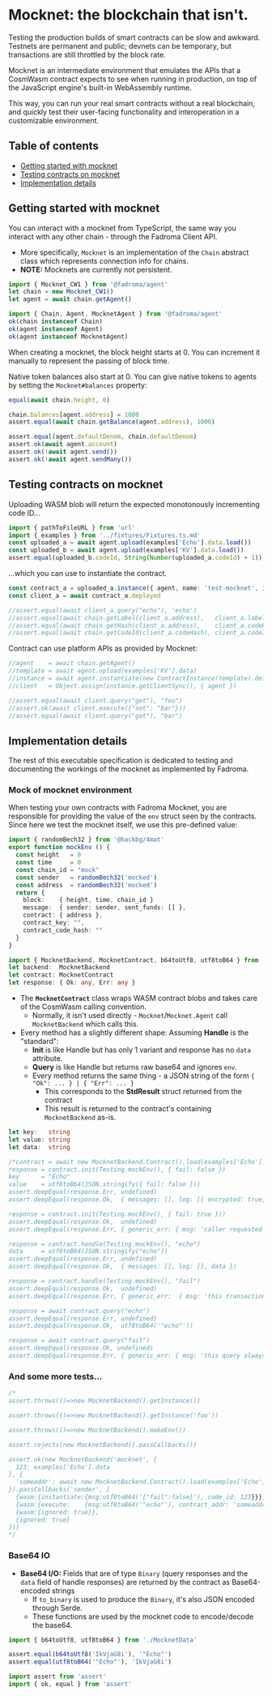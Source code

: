 # Mocknet: the blockchain that isn't.

Testing the production builds of smart contracts can be slow and awkward.
Testnets are permanent and public; devnets can be temporary, but transactions
are still throttled by the block rate.

Mocknet is an intermediate environment that emulates the APIs that a
CosmWasm contract expects to see when running in production,
on top of the JavaScript engine's built-in WebAssembly runtime.

This way, you can run your real smart contracts without a real blockchain,
and quickly test their user-facing functionality and interoperation
in a customizable environment.

## Table of contents

* [Getting started with mocknet](#getting-started-with-mocknet)
* [Testing contracts on mocknet](#testing-contracts-on-mocknet)
* [Implementation details](#implementation-details)

## Getting started with mocknet

You can interact with a mocknet from TypeScript, the same way you interact with any other chain -
through the Fadroma Client API. 

* More specifically, `Mocknet` is an implementation of the `Chain`
  abstract class which represents connection info for chains.
* **NOTE:** Mocknets are currently not persistent.

```typescript
import { Mocknet_CW1 } from '@fadroma/agent'
let chain = new Mocknet_CW1()
let agent = await chain.getAgent()

import { Chain, Agent, MocknetAgent } from '@fadroma/agent'
ok(chain instanceof Chain)
ok(agent instanceof Agent)
ok(agent instanceof MocknetAgent)
```

When creating a mocknet, the block height starts at 0.
You can increment it manually to represent the passing of block time.

Native token balances also start at 0. You can give native tokens to agents by
setting the `Mocknet#balances` property:

```typescript
equal(await chain.height, 0)

chain.balances[agent.address] = 1000
assert.equal(await chain.getBalance(agent.address), 1000)

assert.equal(agent.defaultDenom, chain.defaultDenom)
assert.ok(await agent.account)
assert.ok(!await agent.send())
assert.ok(!await agent.sendMany())
```

## Testing contracts on mocknet

Uploading WASM blob will return the expected monotonously incrementing code ID...

```typescript
import { pathToFileURL } from 'url'
import { examples } from '../fixtures/Fixtures.ts.md'
const uploaded_a = await agent.upload(examples['Echo'].data.load())
const uploaded_b = await agent.upload(examples['KV'].data.load())
assert.equal(uploaded_b.codeId, String(Number(uploaded_a.codeId) + 1))
```

...which you can use to instantiate the contract.

```typescript
const contract_a = uploaded_a.instance({ agent, name: 'test-mocknet', initMsg: { fail: false } })
const client_a = await contract_a.deployed

//assert.equal(await client_a.query("echo"), 'echo')
//assert.equal(await chain.getLabel(client_a.address),   client_a.label)
//assert.equal(await chain.getHash(client_a.address),    client_a.codeHash)
//assert.equal(await chain.getCodeId(client_a.codeHash), client_a.codeId)
```

Contract can use platform APIs as provided by Mocknet:

```typescript
//agent    = await chain.getAgent()
//template = await agent.upload(examples['KV'].data)
//instance = await agent.instantiate(new ContractInstance(template).define({ label: 'test', initMsg: { value: "foo" } }))
//client   = Object.assign(instance.getClientSync(), { agent })

//assert.equal(await client.query("get"), "foo")
//assert.ok(await client.execute({"set": "bar"}))
//assert.equal(await client.query("get"), "bar")
```

## Implementation details

The rest of this executable specification is dedicated to testing and documenting the workings
of the mocknet as implemented by Fadroma.

### Mock of mocknet environment

When testing your own contracts with Fadroma Mocknet, you are responsible
for providing the value of the `env` struct seen by the contracts.
Since here we test the mocknet itself, we use this pre-defined value:

```typescript
import { randomBech32 } from '@hackbg/4mat'
export function mockEnv () {
  const height   = 0
  const time     = 0
  const chain_id = "mock"
  const sender   = randomBech32('mocked')
  const address  = randomBech32('mocked')
  return {
    block:    { height, time, chain_id }
    message:  { sender: sender, sent_funds: [] },
    contract: { address },
    contract_key: "",
    contract_code_hash: ""
  }
}
```

```typescript
import { MocknetBackend, MocknetContract, b64toUtf8, utf8toB64 } from '@fadroma/agent'
let backend:  MocknetBackend
let contract: MocknetContract
let response: { Ok: any, Err: any }
```

* The **`MocknetContract`** class wraps WASM contract blobs and takes care of the CosmWasm
  calling convention.
  * Normally, it isn't used directly - `Mocknet`/`Mocknet.Agent` call
    `MocknetBackend` which calls this.
* Every method has a slightly different shape: Assuming **Handle** is the "standard":
  * **Init** is like Handle but has only 1 variant and response has no `data` attribute.
  * **Query** is like Handle but returns raw base64 and ignores `env`.
  * Every method returns the same thing - a JSON string of the form `{ "Ok": ... } | { "Err": ... }`
    * This corresponds to the **StdResult** struct returned from the contract
    * This result is returned to the contract's containing `MocknetBackend` as-is.

```typescript
let key:   string
let value: string
let data:  string

/*contract = await new MocknetBackend.Contract().load(examples['Echo'].data)
response = contract.init(Testing.mockEnv(), { fail: false })
key      = "Echo"
value    = utf8toB64(JSON.stringify({ fail: false }))
assert.deepEqual(response.Err, undefined)
assert.deepEqual(response.Ok,  { messages: [], log: [{ encrypted: true, key, value }] })

response = contract.init(Testing.mockEnv(), { fail: true }))
assert.deepEqual(response.Ok,  undefined)
assert.deepEqual(response.Err, { generic_err: { msg: 'caller requested the init to fail' } })

response = contract.handle(Testing.mockEnv(), "echo")
data     = utf8toB64(JSON.stringify("echo"))
assert.deepEqual(response.Err, undefined)
assert.deepEqual(response.Ok,  { messages: [], log: [], data })

response = contract.handle(Testing.mockEnv(), "fail")
assert.deepEqual(response.Ok,  undefined)
assert.deepEqual(response.Err, { generic_err:  { msg: 'this transaction always fails' } })

response = await contract.query("echo")
assert.deepEqual(response.Err, undefined)
assert.deepEqual(response.Ok,  utf8toB64('"echo"'))

response = await contract.query("fail")
assert.deepEqual(response.Ok, undefined)
assert.deepEqual(response.Err, { generic_err: { msg: 'this query always fails' } })*/
```

### And some more tests...

```typescript
/*
assert.throws(()=>new MocknetBackend().getInstance())

assert.throws(()=>new MocknetBackend().getInstance('foo'))

assert.throws(()=>new MocknetBackend().makeEnv())

assert.rejects(new MocknetBackend().passCallbacks())

assert.ok(new MocknetBackend('mocknet', {
  123: examples['Echo'].data
}, {
  'someaddr': await new MocknetBackend.Contract().load(examples['Echo'].data)
}).passCallbacks('sender', [
  {wasm:{instantiate:{msg:utf8toB64('{"fail":false}'), code_id: 123}}},
  {wasm:{execute:    {msg:utf8toB64('"echo"'), contract_addr: 'someaddr'}}},
  {wasm:{ignored: true}},
  {ignored: true}
]))
*/
```

### Base64 IO

* **Base64 I/O:** Fields that are of type `Binary` (query responses and the `data` field of handle
  responses) are returned by the contract as Base64-encoded strings
  * If `to_binary` is used to produce the `Binary`, it's also JSON encoded through Serde.
  * These functions are used by the mocknet code to encode/decode the base64.

```typescript
import { b64toUtf8, utf8toB64 } from './MocknetData'

assert.equal(b64toUtf8('IkVjaG8i'), '"Echo"')
assert.equal(utf8toB64('"Echo"'), 'IkVjaG8i')
```

```typescript
import assert from 'assert'
import { ok, equal } from 'assert'
```
